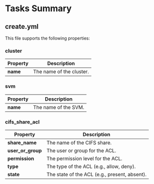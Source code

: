 # Tasks Summary

## create.yml
This file supports the following properties:

### cluster
| Property       | Description                                |
|----------------|--------------------------------------------|
| **name**       | The name of the cluster.                   |

### svm
| Property       | Description                                |
|----------------|--------------------------------------------|
| **name**       | The name of the SVM.                       |

### cifs_share_acl
| Property       | Description                                |
|----------------|--------------------------------------------|
| **share_name** | The name of the CIFS share.                |
| **user_or_group** | The user or group for the ACL.          |
| **permission** | The permission level for the ACL.          |
| **type**       | The type of the ACL (e.g., allow, deny).   |
| **state**      | The state of the ACL (e.g., present, absent). |